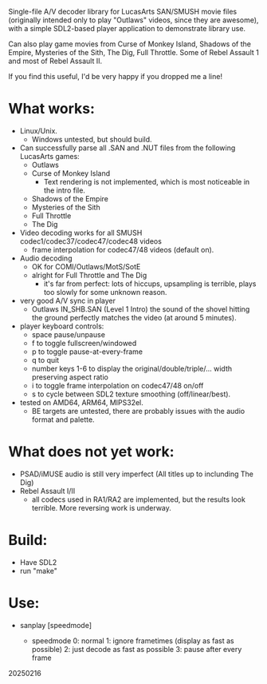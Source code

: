 Single-file A/V decoder library for LucasArts SAN/SMUSH movie files (originally
intended only to play "Outlaws" videos, since they are awesome),
with a simple SDL2-based player application to demonstrate library use.

Can also play game movies from Curse of Monkey Island, Shadows of the Empire,
Mysteries of the Sith, The Dig, Full Throttle.  Some of Rebel Assault 1 and most
of Rebel Assault II.

If you find this useful, I'd be very happy if you dropped me a line!

# What works:
- Linux/Unix.
  - Windows untested, but should build.
- Can successfully parse all .SAN and .NUT files from the following LucasArts games:
  - Outlaws
  - Curse of Monkey Island
    - Text rendering is not implemented, which is most noticeable in the intro file.
  - Shadows of the Empire
  - Mysteries of the Sith
  - Full Throttle
  - The Dig
- Video decoding works for all SMUSH codec1/codec37/codec47/codec48 videos
  - frame interpolation for codec47/48 videos (default on).
- Audio decoding
  - OK for COMI/Outlaws/MotS/SotE
  - alright for Full Throttle and The Dig
    - it's far from perfect: lots of hiccups, upsampling is terrible, plays too slowly for some unknown reason.
- very good A/V sync in player
  - Outlaws IN_SHB.SAN (Level 1 Intro) the sound of the shovel hitting the ground perfectly matches the video (at around 5 minutes).
- player keyboard controls:
  - space  pause/unpause
  - f  to toggle fullscreen/windowed
  - p  to toggle pause-at-every-frame
  - q  to quit
  - number keys 1-6 to display the original/double/triple/... width preserving aspect ratio
  - i  to toggle frame interpolation on codec47/48 on/off
  - s  to cycle between SDL2 texture smoothing (off/linear/best).
- tested on AMD64, ARM64, MIPS32el.
  - BE targets are untested, there are probably issues with the audio format and palette.

# What does **not** yet work:
- PSAD/iMUSE audio is still very imperfect (All titles up to inclunding The Dig)
- Rebel Assault I/II
  - all codecs used in RA1/RA2 are implemented, but the results look terrible. More reversing work is underway.

# Build:
- Have SDL2
- run "make"

# Use:
- sanplay <filename> [speedmode]
  - speedmode  0: normal  1: ignore frametimes (display as fast as possible)  2: just decode as fast as possible  3: pause after every frame

20250216

